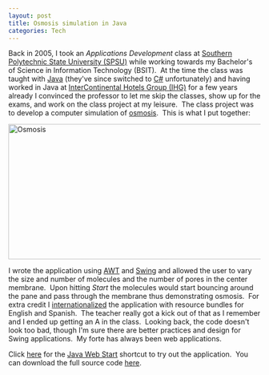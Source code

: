 ```yaml
--- 
layout: post
title: Osmosis simulation in Java
categories: Tech
---
```

Back in 2005, I took an <em>Applications Development</em> class at <a href="http://www.spsu.edu/">Southern Polytechnic State University (SPSU)</a> while working towards my Bachelor's of Science in Information Technology (BSIT).  At the time the class was taught with <a href="http://en.wikipedia.org/wiki/Java_(programming_language)">Java</a> (they've since switched to <a href="http://en.wikipedia.org/wiki/C_Sharp_(programming_language)">C#</a> unfortunately) and having worked in Java at <a href="http://en.wikipedia.org/wiki/Intercontinental_Hotels_Group">InterContinental Hotels Group (IHG)</a> for a few years already I convinced the professor to let me skip the classes, show up for the exams, and work on the class project at my leisure.  The class project was to develop a computer simulation of <a href="http://en.wikipedia.org/wiki/Osmosis">osmosis</a>.  This is what I put together:

<img class="size-full wp-image-617" title="osmosis-simulation-in-java" src="http://cameronstokes.com/wp-content/uploads/2009/05/java-osmosis.png" alt="Osmosis" width="553" height="270" />

I wrote the application using <a href="http://en.wikipedia.org/wiki/Abstract_Window_Toolkit">AWT</a> and <a href="http://en.wikipedia.org/wiki/Swing_(Java)">Swing</a> and allowed the user to vary the size and number of molecules and the number of pores in the center membrane.  Upon hitting <em>Start</em> the molecules would start bouncing around the pane and pass through the membrane thus demonstrating osmosis.  For extra credit I <a href="http://en.wikipedia.org/wiki/Internationalization_and_localization">internationalized</a> the application with resource bundles for English and Spanish.  The teacher really got a kick out of that as I remember and I ended up getting an A in the class.  Looking back, the code doesn't look too bad, though I'm sure there are better practices and design for Swing applications.  My forte has always been web applications.

Click <a href="http://cameronstokes.com/misc/projects/osmosis/osmosis.jnlp">here</a> for the <a href="http://en.wikipedia.org/wiki/Java_Web_Start">Java Web Start</a> shortcut to try out the application.  You can download the full source code <a href="http://cameronstokes.com/misc/projects/osmosis/osmosis.tar.gz">here</a>.
